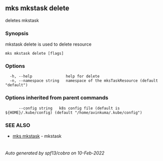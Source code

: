 ## mks mkstask delete

deletes mkstask

### Synopsis

mkstask delete is used to delete resource

```
mks mkstask delete [flags]
```

### Options

```
  -h, --help               help for delete
  -n, --namespace string   namespace of the mksTaskResource (default "default")
```

### Options inherited from parent commands

```
      --config string   k8s config file (default is ${HOME}/.kube/config) (default "/home/avinkuma/.kube/config")
```

### SEE ALSO

- [mks mkstask](mks_mkstask.md) - mkstask <option>

###### Auto generated by spf13/cobra on 10-Feb-2022
